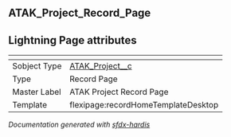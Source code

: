 ## ATAK_Project_Record_Page

## Lightning Page attributes

|<!-- -->|<!-- -->|
|:---|:---|
|Sobject Type|[ATAK_Project__c](../objects/ATAK_Project__c.md)|
|Type| Record Page|
|Master Label|ATAK Project Record Page|
|Template|flexipage:recordHomeTemplateDesktop|




<!-- Page description -->


_Documentation generated with [sfdx-hardis](https://sfdx-hardis.cloudity.com)_
